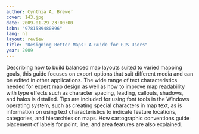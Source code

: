 ```yaml
---
author: Cynthia A. Brewer
cover: 143.jpg
date: 2009-01-29 23:00:00
isbn: "9781589480896"
lang: nl
layout: review
title: "Designing Better Maps: A Guide for GIS Users"
year: 2009
---
```


Describing how to build balanced map layouts suited to varied mapping goals, this guide focuses on export options that suit different media and can be edited in other applications. The wide range of text characteristics needed for expert map design as well as how to improve map readability with type effects such as character spacing, leading, callouts, shadows, and halos is detailed. Tips are included for using font tools in the Windows operating system, such as creating special characters in map text, as is information on using text characteristics to indicate feature locations, categories, and hierarchies on maps. How cartographic conventions guide placement of labels for point, line, and area features are also explained.
